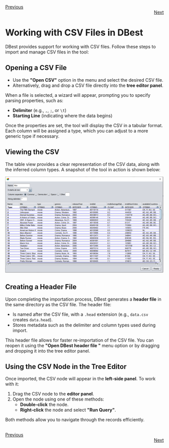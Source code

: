 <div align="left">
    <a href="./06 - other-query-options.md">Previous</a>
</div>
<div align="right">
  <a href="./08 - working-with-temp-tables.md">Next</a>
</div>

# Working with CSV Files in DBest

DBest provides support for working with CSV files. Follow these steps to import and manage CSV files in the tool:

## Opening a CSV File
- Use the **"Open CSV"** option in the menu and select the desired CSV file.
- Alternatively, drag and drop a CSV file directly into the **tree editor panel**.

When a file is selected, a wizard will appear, prompting you to specify parsing properties, such as:
- **Delimiter** (e.g., `,`, `;`, or `\t`)
- **Starting Line** (indicating where the data begins)

Once the properties are set, the tool will display the CSV in a tabular format. Each column will be assigned a type, which you can adjust to a more generic type if necessary.

## Viewing the CSV
The table view provides a clear representation of the CSV data, along with the inferred column types. A snapshot of the tool in action is shown below:

![CSV Table View](assets/images/csv.png)

## Creating a Header File
Upon completing the importation process, DBest generates a **header file** in the same directory as the CSV file. The header file:
- Is named after the CSV file, with a `.head` extension (e.g., `data.csv` creates `data.head`).
- Stores metadata such as the delimiter and column types used during import.

This header file allows for faster re-importation of the CSV file. You can reopen it using the **"Open DBest header file "** menu option or by dragging and dropping it into the tree editor panel.

## Using the CSV Node in the Tree Editor
Once imported, the CSV node will appear in the **left-side panel**. To work with it:
1. Drag the CSV node to the **editor panel**.
2. Open the node using one of these methods:
   - **Double-click** the node.
   - **Right-click** the node and select **"Run Query"**.

Both methods allow you to navigate through the records efficiently.


<br>

<div align="left">
    <a href="./06 - other-query-options.md">Previous</a>
</div>
<div align="right">
  <a href="./08 - working-with-temp-tables.md">Next</a>
</div>
